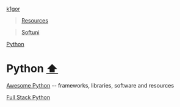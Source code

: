 <a href='https://github.com/k1lgor?tab=repositories'>k1gor</a>
><a href='https://github.com/k1lgor/awesome-resources'>Resources</a>

><a href='https://github.com/k1lgor/SoftUni'>Softuni</a>

<a name="index"></a>

<a href='https://github.com/Aranchev/Resources/tree/main?tab=readme-ov-file#python'>Python</a>



# Python [:arrow_up:](#index)
<a href="https://awesome-python.com/">Awesome Python</a> -- frameworks, libraries, software and resources

<a href="https://www.fullstackpython.com/">Full Stack Python</a>
